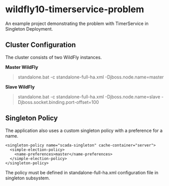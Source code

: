 wildfly10-timerservice-problem 
==========================
An example project demonstrating the problem with TimerService in Singleton Deployment.

Cluster Configuration
------------------------------
The cluster consists of two WildFly instances.

**Master WildFly**
> standalone.bat -c standalone-full-ha.xml -Djboss.node.name=master

**Slave WildFly**
> standalone.bat -c standalone-full-ha.xml -Djboss.node.name=slave -Djboss.socket.binding.port-offset=100

Singleton Policy
-----------------------
The application also uses a custom singleton policy with a preference for a name. 

    <singleton-policy name="scada-singleton" cache-container="server">
      <simple-election-policy>
        <name-preferences>master</name-preferences>
      </simple-election-policy>
    </singleton-policy>

The policy must be defined in standalone-full-ha.xml configuration file in singleton subsystem.
